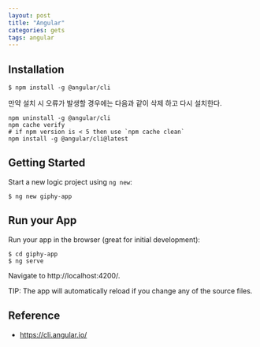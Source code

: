 ```yaml
---
layout: post
title: "Angular"
categories: gets
tags: angular 
---
```


Installation
------------

```
$ npm install -g @angular/cli
```

만약 설치 시 오류가 발생할 경우에는 다음과 같이 삭제 하고 다시 설치한다.
```
npm uninstall -g @angular/cli
npm cache verify
# if npm version is < 5 then use `npm cache clean`
npm install -g @angular/cli@latest
```

Getting Started
---------------

Start a new logic project using `ng new`:

```
$ ng new giphy-app
```

Run your App
------------

Run your app in the browser (great for initial development):
```
$ cd giphy-app
$ ng serve 
```

Navigate to http://localhost:4200/. 

TIP: The app will automatically reload if you change any of the source files.

Reference
---------

* https://cli.angular.io/
